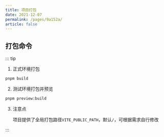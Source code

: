 ```yaml
---
title: 项目打包
date: 2021-12-07
permalink: /pages/9a152a/
article: false
---
```


## 打包命令

::: tip

1. 正式环境打包

```sh
pnpm build
```

2. 测试环境打包并预览

```sh
pnpm preview:build
```

3. 注意点

   项目提供了全局打包路径`VITE_PUBLIC_PATH`，默认`/`，可根据需求自行修改

:::
